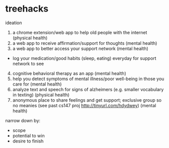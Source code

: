 # treehacks

ideation
1) a chrome extension/web app to help old people with the internet (physical health)
2) a web app to receive affirmation/support for thoughts (mental health)
3) a web app to better access your support network (mental health)
  - log your medication/good habits (sleep, eating) everyday for support network to see
4) cognitive behavioral therapy as an app (mental health)
5) help you detect symptoms of mental illness/poor well-being in those you care for (mental health)
6) analyze text and speech for signs of alzheimers (e.g. smaller vocabulary in texting) (physical health)
7) anonymous place to share feelings and get support; exclusive group so no meanies (see past cs147 proj http://tinyurl.com/hdydwey) (mental health)


narrow down by: 
- scope
- potential to win
- desire to finish



